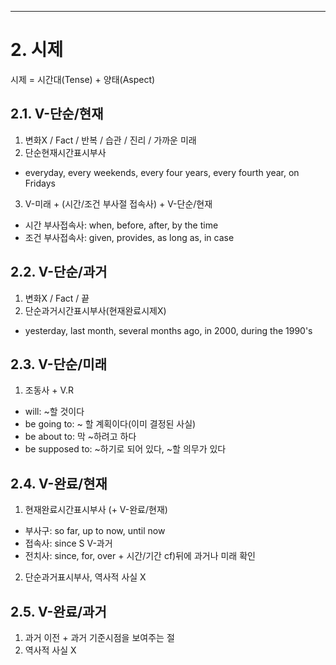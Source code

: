 ---
# 2. 시제
시제 = 시간대(Tense) + 양태(Aspect)

## 2.1. V-단순/현재
1. 변화X / Fact / 반복 / 습관 / 진리 / 가까운 미래
2. 단순현재시간표시부사
 - everyday, every weekends, every four years, every fourth year, on Fridays
3. V-미래 + (시간/조건 부사절 접속사) + V-단순/현재
 - 시간 부사접속사: when, before, after, by the time
 - 조건 부사접속사: given, provides, as long as, in case

## 2.2. V-단순/과거
1. 변화X / Fact / 끝
2. 단순과거시간표시부사(현재완료시제X)
 - yesterday, last month, several months ago, in 2000, during the 1990's

## 2.3. V-단순/미래
1. 조동사 + V.R
 - will: ~할 것이다
 - be going to: ~ 할 계획이다(이미 결정된 사실)
 - be about to: 막 ~하려고 하다
 - be supposed to: ~하기로 되어 있다, ~할 의무가 있다

## 2.4. V-완료/현재
1. 현재완료시간표시부사 (+ V-완료/현재)
 - 부사구: so far, up to now, until now
 - 접속사: since S V-과거
 - 전치사: since, for, over + 시간/기간 cf)뒤에 과거나 미래 확인
2. 단순과거표시부사, 역사적 사실 X

## 2.5. V-완료/과거
1. 과거 이전 + 과거 기준시점을 보여주는 절
2. 역사적 사실 X

